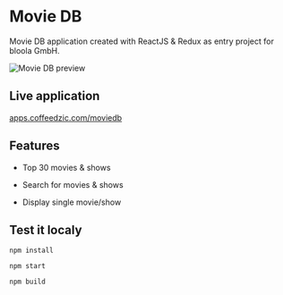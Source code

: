 # Movie DB

Movie DB application created with ReactJS & Redux as entry project for bloola GmbH. 

![Movie DB preview](https://apps.coffeedzic.com/moviedb/preview.png)

## Live application

[apps.coffeedzic.com/moviedb](https://apps.coffeedzic.com/moviedb)

## Features

- Top 30 movies & shows

- Search for movies & shows

- Display single movie/show

## Test it localy

```
npm install
```

```
npm start
```

```
npm build
```
